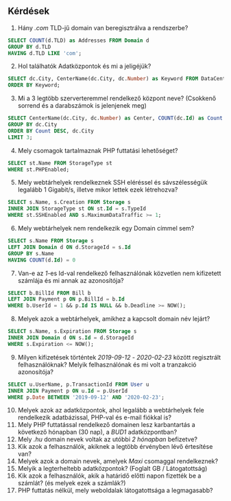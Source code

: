 ## Kérdések

1. Hány _.com_ TLD-jű domain van beregisztrálva a rendszerbe?

```sql
SELECT COUNT(d.TLD) as Addresses FROM Domain d
GROUP BY d.TLD
HAVING d.TLD LIKE 'com';
```

2. Hol találhatók Adatközpontok és mi a jeligéjük?

```sql
SELECT dc.City, CenterName(dc.City, dc.Number) as Keyword FROM DataCenter dc
ORDER BY Keyword;
```

3. Mi a 3 legtöbb szerverteremmel rendelkező központ neve? (Csokkenő sorrend és a darabszámok is jelenjenek meg)

```sql
SELECT CenterName(dc.City, dc.Number) as Center, COUNT(dc.Id) as Count FROM DataCenter dc
GROUP BY dc.City
ORDER BY Count DESC, dc.City
LIMIT 3;
```

4. Mely csomagok tartalmaznak PHP futtatási lehetőséget?

```sql
SELECT st.Name FROM StorageType st
WHERE st.PHPEnabled;
```

5. Mely webtárhelyek rendelkeznek SSH eléréssel és sávszélességük legalább 1 Gigabit/s, illetve mikor lettek ezek létrehozva?

```sql
SELECT s.Name, s.Creation FROM Storage s
INNER JOIN StorageType st ON st.Id = s.TypeId
WHERE st.SSHEnabled AND s.MaximumDataTraffic >= 1;
```

6. Mely webtárhelyek nem rendelkezik egy Domain címmel sem?

```sql
SELECT s.Name FROM Storage s
LEFT JOIN Domain d ON d.StorageId = s.Id
GROUP BY s.Name
HAVING COUNT(d.Id) = 0
```

7. Van-e az _1_-es Id-val rendelkező felhasználónak közvetlen nem kifizetett számlája és mi annak az azonosítója?

```sql
SELECT b.BillId FROM Bill b
LEFT JOIN Payment p ON p.BillId = b.Id
WHERE b.UserId = 1 && p.Id IS NULL && b.Deadline >= NOW();
```

8. Melyek azok a webtárhelyek, amikhez a kapcsolt domain név lejárt?

```sql
SELECT s.Name, s.Expiration FROM Storage s
INNER JOIN Domain d ON s.Id = d.StorageId
WHERE s.Expiration <= NOW();
```

9. Milyen kifizetések történtek _2019-09-12_ - _2020-02-23_ között regisztrált felhasználóknak? Melyik felhasználónak és mi volt a tranzakció azonosítója?

```sql
SELECT u.UserName, p.TransactionId FROM User u
INNER JOIN Payment p ON u.Id = p.UserId
WHERE p.Date BETWEEN '2019-09-12' AND '2020-02-23';
```

10. Melyek azok az adatközpontok, ahol legalább a webtárhelyek fele rendelkezik adatbázissal, PHP-val és e-mail fiókkal is?
11. Mely PHP futtatással rendelkező domainen lesz karbantartás a következő hónapban (30 nap), a _BUD1_ adatközpontban?
12. Mely _.hu_ domain nevek voltak az utóbbi _2 hónapban_ befizetve?
13. Kik azok a felhasználók, akiknek a legtöbb érvényben lévő értesítése van?
14. Melyek azok a domain nevek, amelyek _Maxi_ csomaggal rendelkeznek?
15. Melyik a legterheltebb adatközpontok? (Foglalt GB / Látogatottság)
16. Kik azok a felhasználók, akik a határidő előtti napon fizették be a számlát? (és melyek ezek a számlák?)
17. PHP futtatás nélkül, mely weboldalak látogatottsága a legmagasabb?

<div class="page-break"></div>
